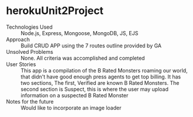 # herokuUnit2Project



<dl>
<dt>Technologies Used</dt>
  <dd>Node.js, Express, Mongoose, MongoDB, JS, EJS</dd>

<dt>Approach</dt>
  <dd> Build CRUD APP using the 7 routes outline provided by GA</dd>

<dt>Unsolved Problems</dt>
  <dd>None. All criteria was accomplished and completed</dd>

<dt>User Stories</dt>
  <dd>This app is a compilation of the B Rated Monsters roaming our world, that didn't have good enough press agents to get top billing. It has two sections, The first, Verified are known B Rated Monsters. The second section is Suspect, this is where the user may upload information on a suspected B Rated Monster<dd>

<dt>Notes for the future</dt>
  <dd>Would like to incorporate an image loader</dd>

</dl>
